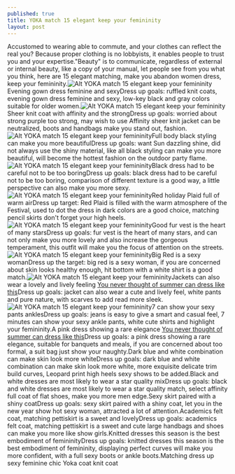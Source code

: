 ```yaml
---
published: true
title: YOKA match 15 elegant keep your femininity
layout: post
---
```

Accustomed to wearing able to commute, and your clothes can reflect the real you? Because proper clothing is no lobbyists, it enables people to trust you and your expertise.\"Beauty\" is to communicate, regardless of external or internal beauty, like a copy of your manual, let people see from you what you think, here are 15 elegant matching, make you abandon women dress, keep your femininity.![Alt YOKA match 15 elegant keep your femininity](https://c2.staticflickr.com/2/1543/25994911810_d006aa7337_z.jpg)Evening gown dress feminine and sexyDress up goals: ruffled knit coats, evening gown dress feminine and sexy, low-key black and gray colors suitable for older women.![Alt YOKA match 15 elegant keep your femininity](https://c2.staticflickr.com/2/1611/26241813626_f05d12fd51_z.jpg)Sheer knit coat with affinity and the strongDress up goals: worried about strong purple too strong, may wish to use Affinity sheer knit jacket can be neutralized, boots and handbags make you stand out, fashion.![Alt YOKA match 15 elegant keep your femininity](https://c2.staticflickr.com/2/1495/26201537701_8cae345c4d_z.jpg)Full body black styling can make you more beautifulDress up goals: want Sun dazzling shine, did not always use the shiny material, like all black styling can make you more beautiful, will become the hottest fashion on the outdoor party flame.![Alt YOKA match 15 elegant keep your femininity](https://c2.staticflickr.com/2/1659/26175346352_a390cdb0d7_z.jpg)Black dress had to be careful not to be too boringDress up goals: black dress had to be careful not to be too boring, comparison of different texture is a good way, a little perspective can also make you more sexy.![Alt YOKA match 15 elegant keep your femininity](https://c2.staticflickr.com/2/1641/26201547441_7927577b6b_z.jpg)Red holiday Plaid full of warm airDress up target: Red Plaid is filled with the warm atmosphere of the Festival, used to dot the dress in dark colors are a good choice, matching pencil skirts don\'t forget your high heels.![Alt YOKA match 15 elegant keep your femininity](https://c2.staticflickr.com/2/1712/26267797265_0f2e131157_z.jpg)Good fur vest is the heart of many starsDress up goals: fur vest is the heart of many stars, and can not only make you more lovely and also increase the gorgeous temperament, this outfit will make you the focus of attention on the streets.![Alt YOKA match 15 elegant keep your femininity](https://c2.staticflickr.com/2/1599/26241856986_7f0768904c_z.jpg)Big Red is a sexy womanDress up the target: big red is a sexy woman, if you are concerned about skin looks healthy enough, hit bottom with a white shirt is a good match.![Alt YOKA match 15 elegant keep your femininity](https://c2.staticflickr.com/2/1708/25994964250_2e0092c65b_z.jpg)Jackets can also wear a lovely and lively feeling [You never thought of summer can dress like this](http://leather.purcase.com/2016/03/you-never-thought-of-summer-can-dress.html)Dress up goals: jacket can also wear a cute and lively feel, white pants and pure nature, with scarves to add read more sleek.![Alt YOKA match 15 elegant keep your femininity](https://c2.staticflickr.com/2/1465/25663016164_37c131e1ec_z.jpg)7 can show your sexy pants anklesDress up goals: jeans is easy to give a smart and casual feel, 7 minutes can show your sexy ankle pants, white cute shirts and highlight your femininity.A pink dress showing a rare elegance [You never thought of summer can dress like this](http://leather.purcase.com/2016/03/you-never-thought-of-summer-can-dress.html)Dress up goals: a pink dress showing a rare elegance, suitable for banquets and meals, if you are concerned about too formal, a suit bag just show your naughty.Dark blue and white combination can make skin look more whiteDress up goals: dark blue and white combination can make skin look more white, more exquisite delicate trim build curves, Leopard print high heels sexy shows to be added.Black and white dresses are most likely to wear a star quality mixDress up goals: black and white dresses are most likely to wear a star quality match, select affinity full coat of flat shoes, make you more men edge.Sexy skirt paired with a shiny coatDress up goals: sexy skirt paired with a shiny coat, let you in the new year show hot sexy woman, attracted a lot of attention.Academics felt coat, matching pettiskirt is a sweet and lovelyDress up goals: academics felt coat, matching pettiskirt is a sweet and cute large handbags and shoes can make you more like show girls.Knitted dresses this season is the best embodiment of femininityDress up goals: knitted dresses this season is the best embodiment of femininity, displaying perfect curves will make you more confident, with a full sexy boots or ankle boots.Matching dress up sexy feminine chic Yoka coat knit coat